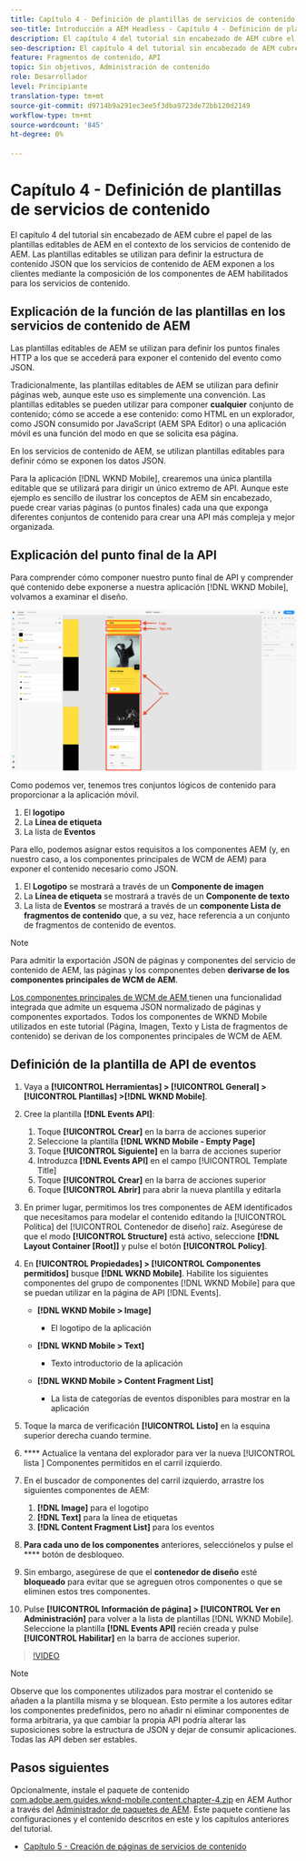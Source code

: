 ```yaml
---
title: Capítulo 4 - Definición de plantillas de servicios de contenido - Servicios de contenido
seo-title: Introducción a AEM Headless - Capítulo 4 - Definición de plantillas de servicios de contenido
description: El capítulo 4 del tutorial sin encabezado de AEM cubre el papel de las plantillas editables de AEM en el contexto de los servicios de contenido de AEM. Las plantillas editables se utilizan para definir la estructura de contenido JSON que los servicios de contenido de AEM expondrán en última instancia.
seo-description: El capítulo 4 del tutorial sin encabezado de AEM cubre el papel de las plantillas editables de AEM en el contexto de los servicios de contenido de AEM. Las plantillas editables se utilizan para definir la estructura de contenido JSON que los servicios de contenido de AEM expondrán en última instancia.
feature: Fragmentos de contenido, API
topic: Sin objetivos, Administración de contenido
role: Desarrollador
level: Principiante
translation-type: tm+mt
source-git-commit: d9714b9a291ec3ee5f3dba9723de72bb120d2149
workflow-type: tm+mt
source-wordcount: '845'
ht-degree: 0%

---
```



# Capítulo 4 - Definición de plantillas de servicios de contenido

El capítulo 4 del tutorial sin encabezado de AEM cubre el papel de las plantillas editables de AEM en el contexto de los servicios de contenido de AEM. Las plantillas editables se utilizan para definir la estructura de contenido JSON que los servicios de contenido de AEM exponen a los clientes mediante la composición de los componentes de AEM habilitados para los servicios de contenido.

## Explicación de la función de las plantillas en los servicios de contenido de AEM

Las plantillas editables de AEM se utilizan para definir los puntos finales HTTP a los que se accederá para exponer el contenido del evento como JSON.

Tradicionalmente, las plantillas editables de AEM se utilizan para definir páginas web, aunque este uso es simplemente una convención. Las plantillas editables se pueden utilizar para componer **cualquier** conjunto de contenido; cómo se accede a ese contenido: como HTML en un explorador, como JSON consumido por JavaScript (AEM SPA Editor) o una aplicación móvil es una función del modo en que se solicita esa página.

En los servicios de contenido de AEM, se utilizan plantillas editables para definir cómo se exponen los datos JSON.

Para la aplicación [!DNL WKND Mobile], crearemos una única plantilla editable que se utilizará para dirigir un único extremo de API. Aunque este ejemplo es sencillo de ilustrar los conceptos de AEM sin encabezado, puede crear varias páginas (o puntos finales) cada una que exponga diferentes conjuntos de contenido para crear una API más compleja y mejor organizada.

## Explicación del punto final de la API

Para comprender cómo componer nuestro punto final de API y comprender qué contenido debe exponerse a nuestra aplicación [!DNL WKND Mobile], volvamos a examinar el diseño.

![Descomposición de página de la API de eventos](./assets/chapter-4/design-to-component-mapping.png)

Como podemos ver, tenemos tres conjuntos lógicos de contenido para proporcionar a la aplicación móvil.

1. El **logotipo**
2. La **Línea de etiqueta**
3. La lista de **Eventos**

Para ello, podemos asignar estos requisitos a los componentes AEM (y, en nuestro caso, a los componentes principales de WCM de AEM) para exponer el contenido necesario como JSON.

1. El **Logotipo** se mostrará a través de un **Componente de imagen**
2. La **Línea de etiqueta** se mostrará a través de un **Componente de texto**
3. La lista de **Eventos** se mostrará a través de un **componente Lista de fragmentos de contenido** que, a su vez, hace referencia a un conjunto de fragmentos de contenido de eventos.

>[!NOTE]
>
>Para admitir la exportación JSON de páginas y componentes del servicio de contenido de AEM, las páginas y los componentes deben **derivarse de los componentes principales de WCM de AEM**.
>
>[Los componentes principales de WCM de AEM ](https://github.com/Adobe-Marketing-Cloud/aem-core-wcm-components) tienen una funcionalidad integrada que admite un esquema JSON normalizado de páginas y componentes exportados. Todos los componentes de WKND Mobile utilizados en este tutorial (Página, Imagen, Texto y Lista de fragmentos de contenido) se derivan de los componentes principales de WCM de AEM.

## Definición de la plantilla de API de eventos

1. Vaya a **[!UICONTROL Herramientas] > [!UICONTROL General] > [!UICONTROL Plantillas] >[!DNL WKND Mobile]**.

1. Cree la plantilla **[!DNL Events API]**:

   1. Toque **[!UICONTROL Crear]** en la barra de acciones superior
   1. Seleccione la plantilla **[!DNL WKND Mobile - Empty Page]**
   1. Toque **[!UICONTROL Siguiente]** en la barra de acciones superior
   1. Introduzca **[!DNL Events API]** en el campo [!UICONTROL Template Title]
   1. Toque **[!UICONTROL Crear]** en la barra de acciones superior
   1. Toque **[!UICONTROL Abrir]** para abrir la nueva plantilla y editarla

1. En primer lugar, permitimos los tres componentes de AEM identificados que necesitamos para modelar el contenido editando la [!UICONTROL Política] del [!UICONTROL Contenedor de diseño] raíz. Asegúrese de que el modo **[!UICONTROL Structure]** está activo, seleccione **[!DNL Layout Container \[Root\]]** y pulse el botón **[!UICONTROL Policy]**.
1. En **[!UICONTROL Propiedades] > [!UICONTROL Componentes permitidos]** busque **[!DNL WKND Mobile]**. Habilite los siguientes componentes del grupo de componentes [!DNL WKND Mobile] para que se puedan utilizar en la página de API [!DNL Events].

   * **[!DNL WKND Mobile > Image]**

      * El logotipo de la aplicación
   * **[!DNL WKND Mobile > Text]**

      * Texto introductorio de la aplicación
   * **[!DNL WKND Mobile > Content Fragment List]**

      * La lista de categorías de eventos disponibles para mostrar en la aplicación



1. Toque la marca de verificación **[!UICONTROL Listo]** en la esquina superior derecha cuando termine.
1. **** Actualice la ventana del explorador para ver la nueva  [!UICONTROL lista ] Componentes permitidos en el carril izquierdo.
1. En el buscador de componentes del carril izquierdo, arrastre los siguientes componentes de AEM:
   1. **[!DNL Image]** para el logotipo
   2. **[!DNL Text]** para la línea de etiquetas
   3. **[!DNL Content Fragment List]** para los eventos
1. **Para cada uno de los componentes** anteriores, selecciónelos y pulse el  **** botón de desbloqueo.
1. Sin embargo, asegúrese de que el **contenedor de diseño** esté **bloqueado** para evitar que se agreguen otros componentes o que se eliminen estos tres componentes.
1. Pulse **[!UICONTROL Información de página] > [!UICONTROL Ver en Administración]** para volver a la lista de plantillas [!DNL WKND Mobile]. Seleccione la plantilla **[!DNL Events API]** recién creada y pulse **[!UICONTROL Habilitar]** en la barra de acciones superior.

>[!VIDEO](https://video.tv.adobe.com/v/28342/?quality=12&learn=on)

>[!NOTE]
>
> Observe que los componentes utilizados para mostrar el contenido se añaden a la plantilla misma y se bloquean. Esto permite a los autores editar los componentes predefinidos, pero no añadir ni eliminar componentes de forma arbitraria, ya que cambiar la propia API podría alterar las suposiciones sobre la estructura de JSON y dejar de consumir aplicaciones. Todas las API deben ser estables.

## Pasos siguientes

Opcionalmente, instale el paquete de contenido [com.adobe.aem.guides.wknd-mobile.content.chapter-4.zip](https://github.com/adobe/aem-guides-wknd-mobile/releases/latest) en AEM Author a través del [Administrador de paquetes de AEM](http://localhost:4502/crx/packmgr/index.jsp). Este paquete contiene las configuraciones y el contenido descritos en este y los capítulos anteriores del tutorial.

* [Capítulo 5 - Creación de páginas de servicios de contenido](./chapter-5.md)
